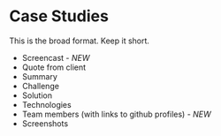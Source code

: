 # Case Studies

This is the broad format. Keep it short.

- Screencast - *NEW*
- Quote from client
- Summary
- Challenge
- Solution
- Technologies
- Team members (with links to github profiles) - *NEW*
- Screenshots
